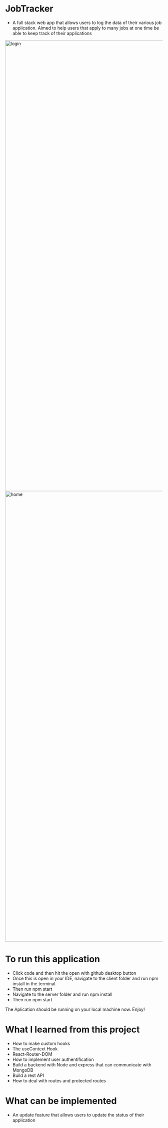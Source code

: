 # JobTracker
  - A full stack web app that allows users to log the data of their various job application. Aimed to help users that apply to many jobs at one time be     able to keep track of their applications
<img width="1440" alt="login" src="https://user-images.githubusercontent.com/87452000/188717518-1a44bfd8-1579-4861-a48a-b7ef4c727e9e.png">
<img width="1439" alt="home" src="https://user-images.githubusercontent.com/87452000/188717490-55abb172-b580-489c-b791-e8ea7d3f4200.png">


# To run this application
  - Click code and then hit the open with github desktop button
  - Once this is open in your IDE, navigate to the client folder and run npm install in the terminal.
  - Then run npm start
  - Navigate to the server folder and run npm install
  - Then run npm start
  
The Aplication should be running on your local machine now. Enjoy!

# What I learned from this project
  - How to make custom hooks
  - The useContext Hook
  - React-Router-DOM
  - How to implement user authentification
  - Build a backend with Node and express that can communicate with MongoDB
  - Build a rest API
  - How to deal with routes and protected routes
  
# What can be implemented
  - An update feature that allows users to update the status of their application
